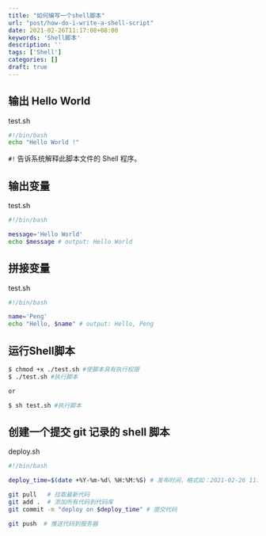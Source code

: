 ```yaml
---
title: "如何编写一个shell脚本"
url: "post/how-do-i-write-a-shell-script"
date: 2021-02-26T11:17:08+08:00
keywords: 'Shell脚本'
description: ''
tags: ['Shell']
categories: []
draft: true
---
```


## 输出 Hello World

test.sh
```Bash
#!/bin/bash
echo "Hello World !"
```

`#!` 告诉系统解释此脚本文件的 Shell 程序。

## 输出变量

test.sh
```Bash
#!/bin/bash

message='Hello World'
echo $message # output: Hello World
```

## 拼接变量

test.sh
```Bash
#!/bin/bash

name='Peng'
echo "Hello, $name" # output: Hello, Peng
```

## 运行Shell脚本 

```Bash
$ chmod +x ./test.sh #使脚本具有执行权限
$ ./test.sh #执行脚本

or 

$ sh test.sh #执行脚本
```

## 创建一个提交 git 记录的 shell 脚本 

deploy.sh

```Bash
#!/bin/bash

deploy_time=$(date +%Y-%m-%d\ %H:%M:%S) # 发布时间，格式如：2021-02-26 11:32:54

git pull   # 拉取最新代码
git add .  # 添加所有代码到代码库
git commit -m "deploy on $deploy_time" # 提交代码

git push  # 推送代码到服务器
```
